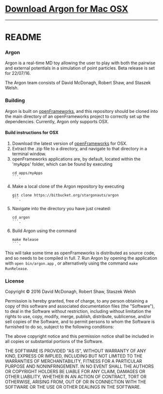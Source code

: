 # [Download Argon for Mac OSX](http://bitbucket.org/stargonauts/argon/downloads/Argon.zip)

---

# README #

### Argon ###

Argon is a real-time MD toy allowing the user to play with both the pairwise and external potentials in a simulation of point particles. Beta release is set for 22/07/16.

The Argon team consists of David McDonagh, Robert Shaw, and Staszek Welsh.

### Building ###

Argon is built on [openFrameworks](http://openframeworks.cc/), and this repository should be cloned into the main directory of an openFrameworks project to correctly set up the dependencies. Currently, Argon only supports OSX.

#### Build instructions for OSX ####

1. Download the latest version of [openFrameworks](http://openframeworks.cc/download) for OSX.
2. Extract the .zip file to a directory, and navigate to that directory in a terminal window.
3. openFrameworks applications are, by default, located within the 'myApps' folder, which can be found by executing
    ```
    cd apps/myApps
    ```.
4. Make a local clone of the Argon repository by executing
    ```
    git clone https://bitbucket.org/stargonauts/argon
    ```.
5. Navigate into the directory you have just created:
    ```
    cd argon
    ```.
6. Build Argon using the command
    ```
    make Release
    ```.
This will take some time as openFrameworks is distributed as source code, and so needs to be compiled in full.
7. Run Argon by opening the application with
    ```
    open bin/argon.app
    ```
, or alternatively using the command
    ```
    make RunRelease
    ```.

### License ###

Copyright © 2016 David McDonagh, Robert Shaw, Staszek Welsh

Permission is hereby granted, free of charge, to any person obtaining a copy of this software and associated documentation files (the "Software"), to deal in the Software without restriction, including without limitation the rights to use, copy, modify, merge, publish, distribute, sublicense, and/or sell copies of the Software, and to permit persons to whom the Software is furnished to do so, subject to the following conditions:

The above copyright notice and this permission notice shall be included in all copies or substantial portions of the Software.

THE SOFTWARE IS PROVIDED "AS IS", WITHOUT WARRANTY OF ANY KIND, EXPRESS OR IMPLIED, INCLUDING BUT NOT LIMITED TO THE WARRANTIES OF MERCHANTABILITY, FITNESS FOR A PARTICULAR PURPOSE AND NONINFRINGEMENT. IN NO EVENT SHALL THE AUTHORS OR COPYRIGHT HOLDERS BE LIABLE FOR ANY CLAIM, DAMAGES OR OTHER LIABILITY, WHETHER IN AN ACTION OF CONTRACT, TORT OR OTHERWISE, ARISING FROM, OUT OF OR IN CONNECTION WITH THE SOFTWARE OR THE USE OR OTHER DEALINGS IN THE SOFTWARE.